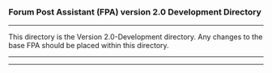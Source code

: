 ### Forum Post Assistant (FPA) version 2.0 Development Directory
***
This directory is the Version 2.0-Development directory. Any changes to the base FPA should be placed within this directory.
***

***